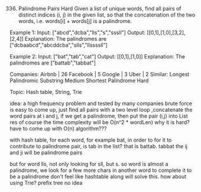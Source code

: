 336. Palindrome Pairs
Hard
Given a list of unique words, find all pairs of distinct indices (i, j) in the given list, so that the concatenation of the two words, i.e. words[i] + words[j] is a palindrome.

Example 1:
Input: ["abcd","dcba","lls","s","sssll"]
Output: [[0,1],[1,0],[3,2],[2,4]] 
Explanation: The palindromes are ["dcbaabcd","abcddcba","slls","llssssll"]

Example 2:
Input: ["bat","tab","cat"]
Output: [[0,1],[1,0]] 
Explanation: The palindromes are ["battab","tabbat"]

Companies: Airbnb | 26 Facebook | 5 Google | 3 Uber | 2
Similar:
Longest Palindromic Substring Medium
Shortest Palindrome Hard

Topic: 
Hash table, String, Trie

idea: 
a high frequency problem and tested by many companies
brute force is easy to come up, just find all pairs with a two level loop
,concatenate the word pairs at i and j, if we get a palindrome, then put the pair (i,j) into List<Pair> res
of course the time complexity will be O(n^2 * wordLen)
why it is hard? have to come up with O(n) algorithm???

with hash table, 
for each word, for example bat, in order to for it to contribute to palindrome pair, is tab in the list? that is battab.  tabbat 
the ij and ji will be palindrome pairs

but for word lls, not only looking for sll, but s. so word is almost a palindrome, we look for a few more chars in another word to complete it to be a palindrome 
don't feel like hashtable along will solve this. 
how about using Trie? prefix tree
no idea
 
